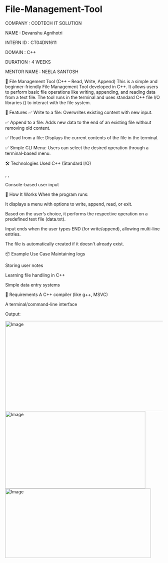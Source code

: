 # File-Management-Tool
COMPANY : CODTECH IT SOLUTION

NAME : Devanshu Agnihotri

INTERN ID : CT04DN1611

DOMAIN : C++

DURATION : 4 WEEKS

MENTOR NAME : NEELA SANTOSH

📁 File Management Tool (C++ – Read, Write, Append)
This is a simple and beginner-friendly File Management Tool developed in C++. It allows users to perform basic file operations like writing, appending, and reading data from a text file. The tool runs in the terminal and uses standard C++ file I/O libraries (<fstream>) to interact with the file system.

🚀 Features
✅ Write to a file: Overwrites existing content with new input.

✅ Append to a file: Adds new data to the end of an existing file without removing old content.

✅ Read from a file: Displays the current contents of the file in the terminal.

✅ Simple CLI Menu: Users can select the desired operation through a terminal-based menu.

🛠 Technologies Used
C++ (Standard I/O)

<fstream>, <iostream>, <string>

Console-based user input

🧠 How It Works
When the program runs:

It displays a menu with options to write, append, read, or exit.

Based on the user’s choice, it performs the respective operation on a predefined text file (data.txt).

Input ends when the user types END (for write/append), allowing multi-line entries.

The file is automatically created if it doesn't already exist.

📦 Example Use Case
Maintaining logs

Storing user notes

Learning file handling in C++

Simple data entry systems

📝 Requirements
A C++ compiler (like g++, MSVC)

A terminal/command-line interface

Output:

<img width="1042" height="288" alt="Image" src="https://github.com/user-attachments/assets/31ef93e0-eab6-46b8-9523-ad20b9ddbc85" />
<img width="448" height="247" alt="Image" src="https://github.com/user-attachments/assets/481dc6fc-94d9-40cb-902d-68b12ca8eba6" />
<img width="465" height="222" alt="Image" src="https://github.com/user-attachments/assets/b93c03fd-b70d-42a8-866b-8bf75aadd310" />
